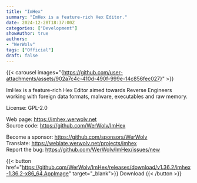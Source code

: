 ```yaml
---
title: "ImHex"
summary: "ImHex is a feature-rich Hex Editor."
date: 2024-12-28T18:37:00Z
categories: ["Development"]
showAuthor: true
authors:
- "WerWolv"
tags: ["Official"]
draft: false
---
```


{{< carousel images="{https://github.com/user-attachments/assets/902a7c4c-410d-490f-999e-14c856fec027}" >}}

ImHex is a feature-rich Hex Editor aimed towards Reverse Engineers working with foreign data formats, malware, executables and raw memory.

License: GPL-2.0

Web page: <https://imhex.werwolv.net>  
Source code: <https://github.com/WerWolv/ImHex>

Become a sponsor: <https://github.com/sponsors/WerWolv>  
Translate: <https://weblate.werwolv.net/projects/imhex>  
Report the bug: <https://github.com/WerWolv/ImHex/issues/new>  

{{< button href="https://github.com/WerWolv/ImHex/releases/download/v1.36.2/imhex-1.36.2-x86_64.AppImage" target="_blank">}}
Download
{{< /button >}}